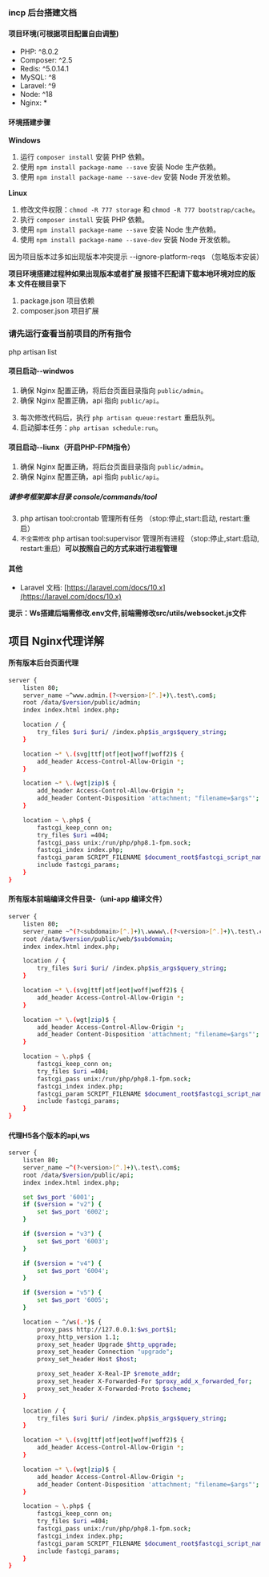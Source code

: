 ### incp 后台搭建文档

#### 项目环境(可根据项目配置自由调整)
- PHP: ^8.0.2
- Composer: ^2.5
- Redis: ^5.0.14.1
- MySQL: ^8
- Laravel: ^9
- Node: ^18
- Nginx: *

#### 环境搭建步骤

**Windows**
1. 运行 `composer install` 安装 PHP 依赖。
2. 使用 `npm install package-name --save` 安装 Node 生产依赖。
3. 使用 `npm install package-name --save-dev` 安装 Node 开发依赖。
   
**Linux**
1. 修改文件权限：`chmod -R 777 storage` 和 `chmod -R 777 bootstrap/cache`。
2. 执行 `composer install` 安装 PHP 依赖。
3. 使用 `npm install package-name --save` 安装 Node 生产依赖。
4. 使用 `npm install package-name --save-dev` 安装 Node 开发依赖。

因为项目版本过多如出现版本冲突提示
--ignore-platform-reqs （忽略版本安装）

**项目环境搭建过程种如果出现版本或者扩展 报错不匹配请下载本地环境对应的版本
文件在根目录下**
1. package.json 项目依赖
2. composer.json 项目扩展

### 请先运行查看当前项目的所有指令
php artisan list

#### 项目启动--windwos
1. 确保 Nginx 配置正确，将后台页面目录指向 `public/admin`。
2. 确保 Nginx 配置正确，api 指向 `public/api`。
<!-- 2. 使用 `npm run dev` 启动 Vite 开发服务器。
3. 使用 `php artisan serve` 启动 API 服务。
4. 使用 `php artisan websockets:serve` 启动 WebSocket 服务。 -->
3. 每次修改代码后，执行 `php artisan queue:restart` 重启队列。
4. 启动脚本任务：`php artisan schedule:run`。

#### 项目启动--liunx（开启PHP-FPM指令）
1. 确保 Nginx 配置正确，将后台页面目录指向 `public/admin`。
2. 确保 Nginx 配置正确，api 指向 `public/api`。
##### 请参考框架脚本目录 console/commands/tool
3. php artisan tool:crontab 管理所有任务 （stop:停止,start:启动, restart:重启）
4. `不全需修改` php artisan tool:supervisor 管理所有进程 （stop:停止,start:启动, restart:重启）**可以按照自己的方式来进行进程管理**


#### 其他
- Laravel 文档: [https://laravel.com/docs/10.x](https://laravel.com/docs/10.x)

**提示：Ws搭建后端需修改.env文件,前端需修改src/utils/websocket.js文件**

## 项目 Nginx代理详解 
#### 所有版本后台页面代理
```bash
server {
    listen 80;
    server_name ~^www.admin.(?<version>[^.]+)\.test\.com$;
    root /data/$version/public/admin;
    index index.html index.php;

    location / {
        try_files $uri $uri/ /index.php$is_args$query_string;
    }

    location ~* \.(svg|ttf|otf|eot|woff|woff2)$ {
        add_header Access-Control-Allow-Origin *;
    }

    location ~* \.(wgt|zip)$ {
        add_header Access-Control-Allow-Origin *;
        add_header Content-Disposition 'attachment; "filename=$args"';
    }

    location ~ \.php$ {
        fastcgi_keep_conn on;
        try_files $uri =404;
        fastcgi_pass unix:/run/php/php8.1-fpm.sock;
        fastcgi_index index.php;
        fastcgi_param SCRIPT_FILENAME $document_root$fastcgi_script_name;
        include fastcgi_params;
    }
}
```

#### 所有版本前端编译文件目录-（uni-app 编译文件）
```bash
server {
    listen 80;
    server_name ~^(?<subdomain>[^.]+)\.wwww\.(?<version>[^.]+)\.test\.com$;
    root /data/$version/public/web/$subdomain;
    index index.html index.php;

    location / {
        try_files $uri $uri/ /index.php$is_args$query_string;
    }

    location ~* \.(svg|ttf|otf|eot|woff|woff2)$ {
        add_header Access-Control-Allow-Origin *;
    }

    location ~* \.(wgt|zip)$ {
        add_header Access-Control-Allow-Origin *;
        add_header Content-Disposition 'attachment; "filename=$args"';
    }

    location ~ \.php$ {
        fastcgi_keep_conn on;
        try_files $uri =404;
        fastcgi_pass unix:/run/php/php8.1-fpm.sock;
        fastcgi_index index.php;
        fastcgi_param SCRIPT_FILENAME $document_root$fastcgi_script_name;
        include fastcgi_params;
    }
}
```

#### 代理H5各个版本的api,ws
```bash
server {
    listen 80;
    server_name ~^(?<version>[^.]+)\.test\.com$;
    root /data/$version/public/api;
    index index.html index.php;

    set $ws_port '6001';
    if ($version = "v2") {
        set $ws_port '6002';
    }

    if ($version = "v3") {
        set $ws_port '6003';
    }

    if ($version = "v4") {
        set $ws_port '6004';
    }

    if ($version = "v5") {
        set $ws_port '6005';
    }

    location ~ ^/ws(.*)$ {
        proxy_pass http://127.0.0.1:$ws_port$1;
        proxy_http_version 1.1;
        proxy_set_header Upgrade $http_upgrade;
        proxy_set_header Connection "upgrade";
        proxy_set_header Host $host;

        proxy_set_header X-Real-IP $remote_addr;
        proxy_set_header X-Forwarded-For $proxy_add_x_forwarded_for;
        proxy_set_header X-Forwarded-Proto $scheme;
    }

    location / {
        try_files $uri $uri/ /index.php$is_args$query_string;
    }

    location ~* \.(svg|ttf|otf|eot|woff|woff2)$ {
        add_header Access-Control-Allow-Origin *;
    }

    location ~* \.(wgt|zip)$ {
        add_header Access-Control-Allow-Origin *;
        add_header Content-Disposition 'attachment; "filename=$args"';
    }

    location ~ \.php$ {
        fastcgi_keep_conn on;
        try_files $uri =404;
        fastcgi_pass unix:/run/php/php8.1-fpm.sock;
        fastcgi_index index.php;
        fastcgi_param SCRIPT_FILENAME $document_root$fastcgi_script_name;
        include fastcgi_params;
    }
}
```